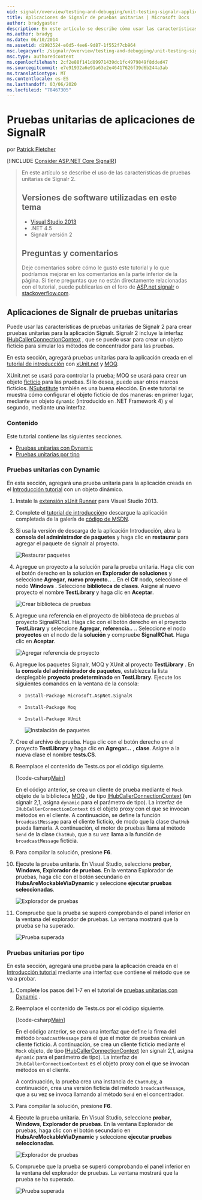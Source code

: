```yaml
---
uid: signalr/overview/testing-and-debugging/unit-testing-signalr-applications
title: Aplicaciones de Signalr de pruebas unitarias | Microsoft Docs
author: bradygaster
description: En este artículo se describe cómo usar las características de pruebas unitarias de Signalr 2,0.
ms.author: bradyg
ms.date: 06/10/2014
ms.assetid: d1983524-e0d5-4ee6-9d87-1f552f7cb964
msc.legacyurl: /signalr/overview/testing-and-debugging/unit-testing-signalr-applications
msc.type: authoredcontent
ms.openlocfilehash: 2cf2e88f141d89971439dc1fc4979849f8dded47
ms.sourcegitcommit: e7e91932a6e91a63e2e46417626f39d6b244a3ab
ms.translationtype: MT
ms.contentlocale: es-ES
ms.lasthandoff: 03/06/2020
ms.locfileid: "78467305"
---
```

# <a name="unit-testing-signalr-applications"></a>Pruebas unitarias de aplicaciones de SignalR

por [Patrick Fletcher](https://github.com/pfletcher)

[!INCLUDE [Consider ASP.NET Core SignalR](~/includes/signalr/signalr-version-disambiguation.md)]

> En este artículo se describe el uso de las características de pruebas unitarias de Signalr 2.
>
> ## <a name="software-versions-used-in-this-topic"></a>Versiones de software utilizadas en este tema
>
>
> - [Visual Studio 2013](https://my.visualstudio.com/Downloads?q=visual%20studio%202013)
> - .NET 4.5
> - Signalr versión 2
>
>
>
> ## <a name="questions-and-comments"></a>Preguntas y comentarios
>
> Deje comentarios sobre cómo le gustó este tutorial y lo que podríamos mejorar en los comentarios en la parte inferior de la página. Si tiene preguntas que no están directamente relacionadas con el tutorial, puede publicarlas en el foro de [ASP.net signalr](https://forums.asp.net/1254.aspx/1?ASP+NET+SignalR) o [stackoverflow.com](http://stackoverflow.com/).

<a id="unit"></a>
## <a name="unit-testing-signalr-applications"></a>Aplicaciones de Signalr de pruebas unitarias

Puede usar las características de pruebas unitarias de Signalr 2 para crear pruebas unitarias para la aplicación Signalr. Signalr 2 incluye la interfaz [IHubCallerConnectionContext](https://msdn.microsoft.com/library/microsoft.aspnet.signalr.hubs.ihubcallerconnectioncontext(v=vs.118).aspx) , que se puede usar para crear un objeto ficticio para simular los métodos de concentrador para las pruebas.

En esta sección, agregará pruebas unitarias para la aplicación creada en el [tutorial de introducción](../getting-started/tutorial-getting-started-with-signalr.md) con [xUnit.net](https://github.com/xunit/xunit) y [MOQ](https://github.com/Moq/moq4).

XUnit.net se usará para controlar la prueba; MOQ se usará para crear un objeto [ficticio](http://en.wikipedia.org/wiki/Mock_object) para las pruebas. Si lo desea, puede usar otros marcos ficticios. [NSubstitute](http://nsubstitute.github.io/) también es una buena elección. En este tutorial se muestra cómo configurar el objeto ficticio de dos maneras: en primer lugar, mediante un objeto `dynamic` (introducido en .NET Framework 4) y el segundo, mediante una interfaz.

### <a name="contents"></a>Contenido

Este tutorial contiene las siguientes secciones.

- [Pruebas unitarias con Dynamic](#dynamic)
- [Pruebas unitarias por tipo](#type)

<a id="dynamic"></a>
### <a name="unit-testing-with-dynamic"></a>Pruebas unitarias con Dynamic

En esta sección, agregará una prueba unitaria para la aplicación creada en el [Introducción tutorial](../getting-started/tutorial-getting-started-with-signalr.md) con un objeto dinámico.

1. Instale la [extensión xUnit Runner](https://visualstudiogallery.msdn.microsoft.com/463c5987-f82b-46c8-a97e-b1cde42b9099) para Visual Studio 2013.
2. Complete el [tutorial de introducción](../getting-started/tutorial-getting-started-with-signalr.md)o descargue la aplicación completada de la galería de [código de MSDN](https://code.msdn.microsoft.com/SignalR-Getting-Started-b9d18aa9).
3. Si usa la versión de descarga de la aplicación Introducción, abra la **consola del administrador de paquetes** y haga clic en **restaurar** para agregar el paquete de signalr al proyecto.

    ![Restaurar paquetes](unit-testing-signalr-applications/_static/image1.png)
4. Agregue un proyecto a la solución para la prueba unitaria. Haga clic con el botón derecho en la solución en **Explorador de soluciones** y seleccione **Agregar**, **nuevo proyecto..** .. En el **C#** nodo, seleccione el nodo **Windows** . Seleccione **biblioteca de clases**. Asigne al nuevo proyecto el nombre **TestLibrary** y haga clic en **Aceptar**.

    ![Crear biblioteca de pruebas](unit-testing-signalr-applications/_static/image2.png)
5. Agregue una referencia en el proyecto de biblioteca de pruebas al proyecto SignalRChat. Haga clic con el botón derecho en el proyecto **TestLibrary** y seleccione **Agregar**, **referencia..** .. Seleccione el nodo **proyectos** en el nodo de la **solución** y compruebe **SignalRChat**. Haga clic en **Aceptar**.

    ![Agregar referencia de proyecto](unit-testing-signalr-applications/_static/image3.png)
6. Agregue los paquetes Signalr, MOQ y XUnit al proyecto **TestLibrary** . En la **consola del administrador de paquetes**, establezca la lista desplegable **proyecto predeterminado** en **TestLibrary**. Ejecute los siguientes comandos en la ventana de la consola:

   - `Install-Package Microsoft.AspNet.SignalR`
   - `Install-Package Moq`
   - `Install-Package XUnit`

     ![Instalación de paquetes](unit-testing-signalr-applications/_static/image4.png)
7. Cree el archivo de prueba. Haga clic con el botón derecho en el proyecto **TestLibrary** y haga clic en **Agregar...** , **clase**. Asigne a la nueva clase el nombre **tests.CS**.
8. Reemplace el contenido de Tests.cs por el código siguiente.

    [!code-csharp[Main](unit-testing-signalr-applications/samples/sample1.cs)]

    En el código anterior, se crea un cliente de prueba mediante el `Mock` objeto de la biblioteca [MOQ](https://github.com/Moq/moq4) , de tipo [IHubCallerConnectionContext](https://msdn.microsoft.com/library/microsoft.aspnet.signalr.hubs.ihubcallerconnectioncontext(v=vs.118).aspx) (en signalr 2,1, asigna `dynamic` para el parámetro de tipo). La interfaz de `IHubCallerConnectionContext` es el objeto proxy con el que se invocan métodos en el cliente. A continuación, se define la función `broadcastMessage` para el cliente ficticio, de modo que la clase `ChatHub` pueda llamarla. A continuación, el motor de pruebas llama al método `Send` de la clase `ChatHub`, que a su vez llama a la función de `broadcastMessage` ficticia.
9. Para compilar la solución, presione **F6**.
10. Ejecute la prueba unitaria. En Visual Studio, seleccione **probar**, **Windows**, **Explorador de pruebas**. En la ventana Explorador de pruebas, haga clic con el botón secundario en **HubsAreMockableViaDynamic** y seleccione **ejecutar pruebas seleccionadas**.

    ![Explorador de pruebas](unit-testing-signalr-applications/_static/image5.png)
11. Compruebe que la prueba se superó comprobando el panel inferior en la ventana del explorador de pruebas. La ventana mostrará que la prueba se ha superado.

    ![Prueba superada](unit-testing-signalr-applications/_static/image6.png)

<a id="type"></a>
### <a name="unit-testing-by-type"></a>Pruebas unitarias por tipo

En esta sección, agregará una prueba para la aplicación creada en el [Introducción tutorial](../getting-started/tutorial-getting-started-with-signalr.md) mediante una interfaz que contiene el método que se va a probar.

1. Complete los pasos del 1-7 en el tutorial de [pruebas unitarias con Dynamic](#dynamic) .
2. Reemplace el contenido de Tests.cs por el código siguiente.

    [!code-csharp[Main](unit-testing-signalr-applications/samples/sample2.cs)]

    En el código anterior, se crea una interfaz que define la firma del método `broadcastMessage` para el que el motor de pruebas creará un cliente ficticio. A continuación, se crea un cliente ficticio mediante el `Mock` objeto, de tipo [IHubCallerConnectionContext](https://msdn.microsoft.com/library/microsoft.aspnet.signalr.hubs.ihubcallerconnectioncontext(v=vs.118).aspx) (en signalr 2,1, asigna `dynamic` para el parámetro de tipo). La interfaz de `IHubCallerConnectionContext` es el objeto proxy con el que se invocan métodos en el cliente.

    A continuación, la prueba crea una instancia de `ChatHub`y, a continuación, crea una versión ficticia del método `broadcastMessage`, que a su vez se invoca llamando al método `Send` en el concentrador.
3. Para compilar la solución, presione **F6**.
4. Ejecute la prueba unitaria. En Visual Studio, seleccione **probar**, **Windows**, **Explorador de pruebas**. En la ventana Explorador de pruebas, haga clic con el botón secundario en **HubsAreMockableViaDynamic** y seleccione **ejecutar pruebas seleccionadas**.

    ![Explorador de pruebas](unit-testing-signalr-applications/_static/image7.png)
5. Compruebe que la prueba se superó comprobando el panel inferior en la ventana del explorador de pruebas. La ventana mostrará que la prueba se ha superado.

    ![Prueba superada](unit-testing-signalr-applications/_static/image8.png)
